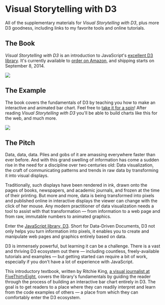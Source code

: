 Visual Storytelling with D3
=======

All of the supplementary materials for _Visual Storytelling with D3_, plus more D3 goodness, including links to my favorite tools and online tutorials.

## The Book

_Visual Storytelling with D3_ is an introduction to JavaScript's [excellent D3 library](http://d3js.org/). It's currently available to [order on Amazon](http://www.amazon.com/Visual-Storytelling-Introduction-Visualization-Addison-Wesley/dp/0321933176/ref=sr_1_1?ie=UTF8&qid=1407371209&sr=8-1&keywords=visual+storytelling+with+d3), and shipping starts on September 8, 2014.

[![](http://ritchiesking.com/book/imgs/bookcover.jpg)](http://www.amazon.com/Visual-Storytelling-Introduction-Visualization-Addison-Wesley/dp/0321933176/ref=sr_1_1?ie=UTF8&qid=1407371209&sr=8-1&keywords=visual+storytelling+with+d3)

## The Example

The book covers the fundamentals of D3 by teaching you how to make an interactive and animated bar chart. Feel free to [take it for a spin](http://ritchiesking.com/book/chart/)! After reading _Visual Storytelling with D3_ you'll be able to build charts like this for the web, and much more.

[![](http://cl.ly/image/0E2I1G2I1D1g/Image%202014-08-24%20at%202.15.00%20PM.png)](http://ritchiesking.com/book/chart/)


## The Pitch

Data, data, data. Piles and gobs of it are amassing everywhere faster than ever before. And with this grand swelling of information has come a sudden rise in the need for a discipline over two centuries old: Data visualization, the craft of communicating patterns and trends in raw data by transforming it into visual displays.

Traditionally, such displays have been rendered in ink, drawn onto the pages of books, newspapers, and academic journals, and frozen at the time of their printing. But more and more, data is being transformed into pixels and published online in interactive displays the viewer can change with the click of her mouse. Any modern practitioner of data visualization needs a tool to assist with that transformation — from information to a web page and from raw, immutable numbers to animated graphics.

Enter the [JavaScript library, D3](http://d3js.org/). Short for Data-Driven Documents, D3 not only helps you turn information into pixels, it enables you to create and manipulate web pages and graphics entirely based on data.

D3 is immensely powerful, but learning it can be a challenge. There is a vast and thriving D3 ecosystem out there — including countless, freely-available tutorials and examples — but getting started can require a bit of work, especially if you don’t have a lot of experience with JavaScript.

This introductory textbook, written by Ritchie King, [a visual journalist at FiveThirtyEight](http://fivethirtyeight.com/contributors/ritchie-king/), covers the library's fundamentals by guiding the reader through the process of building an interactive bar chart entirely in D3. The goal is to get readers to a place where they can readily interpret and learn from the code examples of others — a place from which they can comfortably enter the D3 ecosystem.


